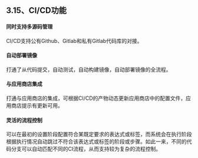 ## 3.15、CI/CD功能

#### 同时支持多源码管理

CI/CD支持公有Github、Gitlab和私有Gitlab代码库的对接。



#### 自动部署镜像

打通了从代码提交，自动测试，自动构建镜像，自动部署镜像的全流程。



#### 与应用商店集成

打通与应用商店的集成，可根据CI/CD的产物动态更新应用商店中的配置文件，应用商店提示有更新可用。



#### 灵活的流程控制

可以在最初的设置阶段配置符合某既定要求的表达式或标签，而系统会在执行阶段根据执行情况自动跳过不符合该表达式或标签的阶段或步骤。如此一来，不同的代码分支可以自动匹配不同的CI流程，从而支持较为复杂的流程控制。